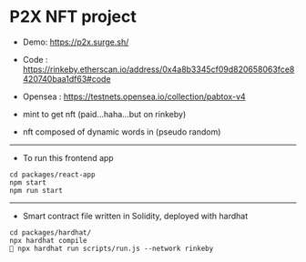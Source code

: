 # P2X NFT project
- Demo: https://p2x.surge.sh/
- Code : https://rinkeby.etherscan.io/address/0x4a8b3345cf09d820658063fce8420740baa1df63#code
- Opensea : https://testnets.opensea.io/collection/pabtox-v4

- mint to get nft (paid...haha...but on rinkeby)
- nft composed of dynamic words in (pseudo random)

---

- To run this frontend app
```
cd packages/react-app
npm start
npm run start
```
---
- Smart contract file written in Solidity, deployed with hardhat
```
cd packages/hardhat/
npx hardhat compile
 npx hardhat run scripts/run.js --network rinkeby   
```

